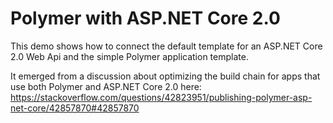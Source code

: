 # Polymer with ASP.NET Core 2.0

This demo shows how to connect the default template for an ASP.NET Core 2.0 Web Api and the simple Polymer application template.

It emerged from a discussion about optimizing the build chain for apps that use both Polymer and ASP.NET Core 2.0 here:
https://stackoverflow.com/questions/42823951/publishing-polymer-asp-net-core/42857870#42857870
